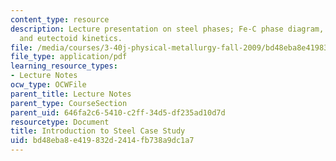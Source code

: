 ```yaml
---
content_type: resource
description: Lecture presentation on steel phases; Fe-C phase diagram, microstructures,
  and eutectoid kinetics.
file: /media/courses/3-40j-physical-metallurgy-fall-2009/bd48eba8e419832d2414fb738a9dc1a7_MIT3_40JF09_lec21.pdf
file_type: application/pdf
learning_resource_types:
- Lecture Notes
ocw_type: OCWFile
parent_title: Lecture Notes
parent_type: CourseSection
parent_uid: 646fa2c6-5410-c2ff-34d5-df235ad10d7d
resourcetype: Document
title: Introduction to Steel Case Study
uid: bd48eba8-e419-832d-2414-fb738a9dc1a7
---
```

